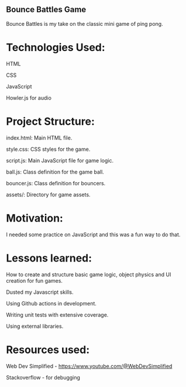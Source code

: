 ## Bounce Battles Game

Bounce Battles is my take on the classic mini game of ping pong.

# Technologies Used:

HTML

CSS

JavaScript

Howler.js for audio

# Project Structure:

index.html: Main HTML file.

style.css: CSS styles for the game.

script.js: Main JavaScript file for game logic.

ball.js: Class definition for the game ball.

bouncer.js: Class definition for bouncers.

assets/: Directory for game assets.

# Motivation:

I needed some practice on JavaScript and this was a fun way to do that.

# Lessons learned:

How to create and structure basic game logic, object physics and UI creation for fun games.

Dusted my Javascript skills.

Using Github actions in development.

Writing unit tests with extensive coverage.

Using external libraries.

# Resources used:
Web Dev Simplified - https://www.youtube.com/@WebDevSimplified

Stackoverflow - for debugging

